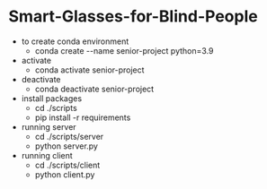 # Smart-Glasses-for-Blind-People

- to create conda environment
  - conda create --name senior-project python=3.9
- activate
  - conda activate senior-project
- deactivate
  - conda deactivate senior-project
- install packages
  - cd ./scripts
  - pip install -r requirements
- running server
  - cd ./scripts/server
  - python server.py
- running client
  - cd ./scripts/client
  - python client.py
